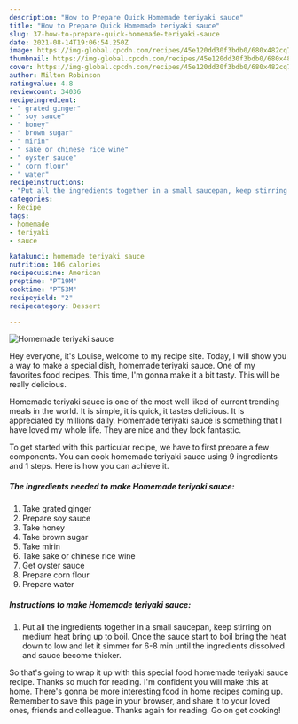 ```yaml
---
description: "How to Prepare Quick Homemade teriyaki sauce"
title: "How to Prepare Quick Homemade teriyaki sauce"
slug: 37-how-to-prepare-quick-homemade-teriyaki-sauce
date: 2021-08-14T19:06:54.250Z
image: https://img-global.cpcdn.com/recipes/45e120dd30f3bdb0/680x482cq70/homemade-teriyaki-sauce-recipe-main-photo.jpg
thumbnail: https://img-global.cpcdn.com/recipes/45e120dd30f3bdb0/680x482cq70/homemade-teriyaki-sauce-recipe-main-photo.jpg
cover: https://img-global.cpcdn.com/recipes/45e120dd30f3bdb0/680x482cq70/homemade-teriyaki-sauce-recipe-main-photo.jpg
author: Milton Robinson
ratingvalue: 4.8
reviewcount: 34036
recipeingredient:
- " grated ginger"
- " soy sauce"
- " honey"
- " brown sugar"
- " mirin"
- " sake or chinese rice wine"
- " oyster sauce"
- " corn flour"
- " water"
recipeinstructions:
- "Put all the ingredients together in a small saucepan, keep stirring on medium heat bring up to boil. Once the sauce start to boil bring the heat down to low and let it simmer for 6-8 min until the ingredients dissolved and sauce become thicker."
categories:
- Recipe
tags:
- homemade
- teriyaki
- sauce

katakunci: homemade teriyaki sauce 
nutrition: 106 calories
recipecuisine: American
preptime: "PT19M"
cooktime: "PT53M"
recipeyield: "2"
recipecategory: Dessert

---
```



![Homemade teriyaki sauce](https://img-global.cpcdn.com/recipes/45e120dd30f3bdb0/680x482cq70/homemade-teriyaki-sauce-recipe-main-photo.jpg)

Hey everyone, it's Louise, welcome to my recipe site. Today, I will show you a way to make a special dish, homemade teriyaki sauce. One of my favorites food recipes. This time, I'm gonna make it a bit tasty. This will be really delicious.



Homemade teriyaki sauce is one of the most well liked of current trending meals in the world. It is simple, it is quick, it tastes delicious. It is appreciated by millions daily. Homemade teriyaki sauce is something that I have loved my whole life. They are nice and they look fantastic.


To get started with this particular recipe, we have to first prepare a few components. You can cook homemade teriyaki sauce using 9 ingredients and 1 steps. Here is how you can achieve it.

<!--inarticleads1-->

##### The ingredients needed to make Homemade teriyaki sauce:

1. Take  grated ginger
1. Prepare  soy sauce
1. Take  honey
1. Take  brown sugar
1. Take  mirin
1. Take  sake or chinese rice wine
1. Get  oyster sauce
1. Prepare  corn flour
1. Prepare  water




<!--inarticleads2-->

##### Instructions to make Homemade teriyaki sauce:

1. Put all the ingredients together in a small saucepan, keep stirring on medium heat bring up to boil. Once the sauce start to boil bring the heat down to low and let it simmer for 6-8 min until the ingredients dissolved and sauce become thicker.




So that's going to wrap it up with this special food homemade teriyaki sauce recipe. Thanks so much for reading. I'm confident you will make this at home. There's gonna be more interesting food in home recipes coming up. Remember to save this page in your browser, and share it to your loved ones, friends and colleague. Thanks again for reading. Go on get cooking!
